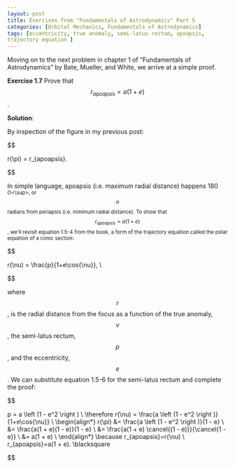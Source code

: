 ```yaml
---
layout: post
title: Exercises from "Fundamentals of Astrodynamics" Part 5
categories: [Orbital Mechanics, Fundamentals of Astrodynamics]
tags: [eccentricity, true anomaly, semi-latus rectum, apoapsis,
trajectory equation ]
---
```


Moving on to the next problem in chapter 1 of “Fundamentals of
Astrodynamics” by Bate, Mueller, and White, we arrive at a simple proof.

**Exercise 1.7** Prove that $$r_{apoapsis}=a(1 + e)$$.

**Solution**:

By inspection of the figure in my previous post:

$$

r(\pi) = r_{apoapsis}.

$$

In simple language, apoapsis (i.e. maximum radial distance) happens 180
<sup>O<\sup>, or $$\pi$$ radians from periapsis (i.e. minimum radial distance).
To show that $$r_{apoapsis}=a(1 + e)$$, we'll revisit equation 1.5-4 from the
book, a form of the trajectory equation called the polar equation of a conic
section:

$$

r(\nu) = \frac{p}{1+e\cos{\nu}}, \\

$$

where $$r$$, is the radial distance from the focus as a function of the true
anomaly, $$\nu$$, the semi-latus rectum, $$p$$, and the eccentricity, $$e$$.  We
can substitute equation 1.5-6 for the semi-latus rectum and complete the proof:

$$

p = a \left (1 - e^2 \right ) \\
\therefore r(\nu) = \frac{a \left (1 - e^2 \right )}{1+e\cos{\nu}} \\
\begin{align*}
r(\pi) &= \frac{a \left (1 - e^2 \right )}{1 - e} \\
       &= \frac{a(1 + e)(1 - e)}{1 - e} \\
       &= \frac{a(1 + e) \cancel{(1 - e)}}{\cancel{1 - e}} \\
       &= a(1 + e) \\
\end{align*}
\because r_{apoapsis}=r(\nu) \\
r_{apoapsis}=a(1 + e).
\blacksquare

$$
